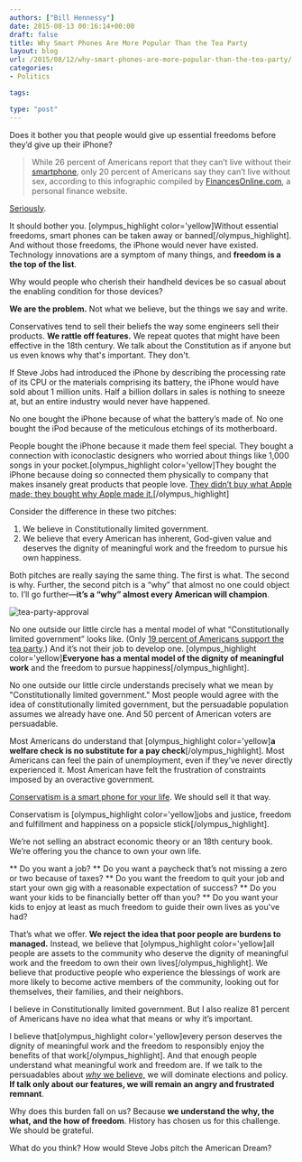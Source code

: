 ```yaml
---
authors: ["Bill Hennessy"]
date: 2015-08-13 00:16:14+00:00
draft: false
title: Why Smart Phones Are More Popular Than the Tea Party
layout: blog
url: /2015/08/12/why-smart-phones-are-more-popular-than-the-tea-party/
categories:
- Politics

tags:

type: "post"
---
```


Does it bother you that people would give up essential freedoms before they’d give up their iPhone?



> While 26 percent of Americans report that they can’t live without their [smartphone](https://www.entrepreneur.com/tech/mobile/index.html), only 20 percent of Americans say they can’t live without sex, according to this infographic compiled by [FinancesOnline.com](https://comparisons.financesonline.com/comparison-of-americans-weird-habits/), a personal finance website.



[Seriously](https://www.entrepreneur.com/article/233230).

It should bother you. [olympus_highlight color='yellow]Without essential freedoms, smart phones can be taken away or banned[/olympus_highlight]. And without those freedoms, the iPhone would never have existed. Technology innovations are a symptom of many things, and **freedom is a the top of the list**.

Why would people who cherish their handheld devices be so casual about the enabling condition for those devices?

**We are the problem.** Not what we believe, but the things we say and write.

Conservatives tend to sell their beliefs the way some engineers sell their products. **We rattle off features.** We repeat quotes that might have been effective in the 18th century. We talk about the Constitution as if anyone but us even knows why that's important. They don't.

If Steve Jobs had introduced the iPhone by describing the processing rate of its CPU or the materials comprising its battery, the iPhone would have sold about 1 million units. Half a billion dollars in sales is nothing to sneeze at, but an entire industry would never have happened.

No one bought the iPhone because of what the battery’s made of. No one bought the iPod because of the meticulous etchings of its motherboard.

People bought the iPhone because it made them feel special. They bought a connection with iconoclastic designers who worried about things like 1,000 songs in your pocket.[olympus_highlight color='yellow]They bought the iPhone because doing so connected them physically to  company that makes insanely great products that people love. [They didn’t buy what Apple made; they bought why Apple made it.](https://hennessysview.com/2015/08/11/how-to-sell-conservative-principles/)[/olympus_highlight]

Consider the difference in these two pitches:




  1. We believe in Constitutionally limited government.
  2. We believe that every American has inherent, God-given value and deserves the dignity of meaningful work and the freedom to pursue his own happiness.


Both pitches are really saying the same thing. The first is what. The second is why. Further, the second pitch is a “why” that almost no one could object to. I’ll go further—**it’s a “why” almost every American will champion**.

![tea-party-approval](https://hennessysview.com/wp-content/uploads/2015/08/tea-party-approval.png)


No one outside our little circle has a mental model of what “Constitutionally limited government” looks like. (Only [19 percent of Americans support the tea party](https://www.gallup.com/poll/147635/tea-party-movement.aspx).)  And it’s not their job to develop one. [olympus_highlight color='yellow]**Everyone has a mental model of the dignity of meaningful work** and the freedom to pursue happiness[/olympus_highlight].

No one outside our little circle understands precisely what we mean by  "Constitutionally limited government." Most people would agree with the idea of constitutionally limited government, but the persuadable population assumes we already have one. And 50 percent of American voters are persuadable.

Most Americans do understand that [olympus_highlight color='yellow]**a welfare check is no substitute for a pay check**[/olympus_highlight]. Most Americans can feel the pain of unemployment, even if they’ve never directly experienced it. Most American have felt the frustration of constraints imposed by an overactive government.

[Conservatism is a smart phone for your life](https://hennessysview.com/2015/08/10/do-you-really-want-your-principles-to-win/). We should sell it that way.

Conservatism is [olympus_highlight color='yellow]jobs and justice, freedom and fulfillment and happiness on a popsicle stick[/olympus_highlight].

We’re not selling an abstract economic theory or an 18th century book. We’re offering you the chance to own your own life.




** Do you want a job?
** Do you want a paycheck that’s not missing a zero or two because of taxes?
** Do you want the freedom to quit your job and start your own gig with a reasonable expectation of success?
** Do you want your kids to be financially better off than you?
** Do you want your kids to enjoy at least as much freedom to guide their own lives as you've had?


That’s what we offer. **We reject the idea that poor people are burdens to managed.** Instead, we believe that [olympus_highlight color='yellow]all people are assets to the community who deserve the dignity of meaningful work and the freedom to own their own lives[/olympus_highlight]. We believe that productive people who experience the blessings of work are more likely to become active members of the community, looking out for themselves, their families, and their neighbors.

I believe in Constitutionally limited government. But I also realize 81 percent of Americans have no idea what that means or why it’s important.

I believe that[olympus_highlight color='yellow]every person deserves the dignity of meaningful work and the freedom to responsibly enjoy the benefits of that work[/olympus_highlight]. And that enough people understand what meaningful work and freedom are. If we talk to the persuadables about [_why_ we believe,](https://hennessysview.com/2015/08/09/why-bother/) we will dominate elections and policy. **If talk only about our features, we will remain an angry and frustrated remnant**.

Why does this burden fall on us? Because **we understand the why, the what, and the how of freedom**. History has chosen us for this challenge. We should be grateful.

What do you think? How would Steve Jobs pitch the American Dream?
